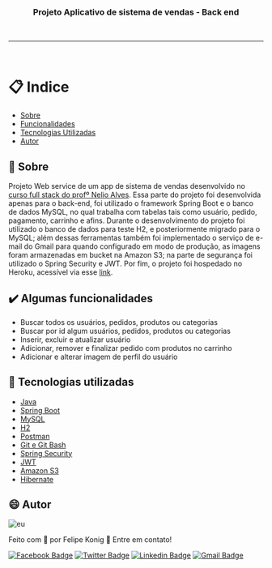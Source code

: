 <h3 align="center">Projeto Aplicativo de sistema de vendas - Back end</h3>

<br />

---
<br />

# :clipboard: Indice

- [Sobre](#Sobre)
- [Funcionalidades](#Funcionalidades)
- [Tecnologias Utilizadas](#Tecnologias-utilizadas)
- [Autor](#Autor)

## :pushpin: <a name="Sobre">Sobre</a>  

Projeto Web service de um app de sistema de vendas desenvolvido no [curso full stack do profº Nelio Alves](https://www.udemy.com/course/spring-boot-ionic/). Essa parte do projeto foi desenvolvida apenas para o back-end, foi utilizado o framework Spring Boot e o banco de dados MySQL, no qual trabalha com tabelas tais como usuário, pedido, pagamento, carrinho e afins. Durante o desenvolvimento do projeto foi utilizado o banco de dados para teste H2, e posteriormente migrado para o MySQL; além dessas ferramentas também foi implementado o serviço de e-mail do Gmail para quando configurado em modo de produção, as imagens foram armazenadas em bucket na Amazon S3; na parte de segurança foi utilizado o Spring Security e JWT. Por fim, o projeto foi hospedado no Heroku, acessível via esse [link](https://curso-spring-ionic-felipekonig.herokuapp.com/).

## :heavy_check_mark: <a name="Funcionalidades">Algumas funcionalidades</a>

- Buscar todos os usuários, pedidos, produtos ou categorias
- Buscar por id algum usuários, pedidos, produtos ou categorias
- Inserir, excluir e atualizar usuário
- Adicionar, remover e finalizar pedido com produtos no carrinho
- Adicionar e alterar imagem de perfil do usuário

## :rocket: <a name="Tecnologias-utilizadas">Tecnologias utilizadas</a>  

- [Java](https://www.oracle.com/br/java/technologies/javase-downloads.html)
- [Spring Boot](https://spring.io/projects/spring-boot)
- [MySQL](https://www.mysql.com/)
- [H2](https://www.h2database.com/html/main.html)
- [Postman](https://www.postman.com/)
- [Git e Git Bash](https://git-scm.com/downloads)
- [Spring Security](https://spring.io/projects/spring-security)
- [JWT](https://jwt.io/)
- [Amazon S3](https://aws.amazon.com/pt/s3/)
- [Hibernate](https://hibernate.org/)

## :smile: <a name="Autor">Autor</a>  

![eu](https://user-images.githubusercontent.com/49540283/117379724-7840fe80-aeae-11eb-87fb-54a79b44233d.jpg)
   
Feito com 💙 por Felipe Konig :wave: Entre em contato!

[![Facebook Badge](https://img.shields.io/badge/Facebook-Felipe%20Konig-blue)](https://www.facebook.com/felipe.konig.3/)
[![Twitter Badge](https://img.shields.io/badge/Twitter-Felipe%20Konig-blue)](https://twitter.com/FelipeKonig4) 
[![Linkedin Badge](https://img.shields.io/badge/LinkedIn-Felipe%20Konig-blue)](https://www.linkedin.com/in/felipe-konig-10bb8a190/) 
[![Gmail Badge](https://img.shields.io/badge/Gmail-lipekonig%40gmail.com-orange)](mailto:lipekonig@gmail.com)
